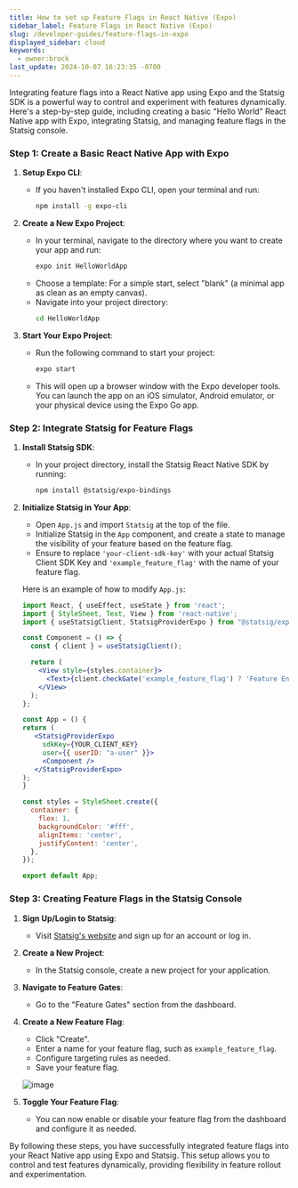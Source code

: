 ```yaml
---
title: How to set up Feature Flags in React Native (Expo)
sidebar_label: Feature Flags in React Native (Expo)
slug: /developer-guides/feature-flags-in-expo
displayed_sidebar: cloud
keywords:
  - owner:brock
last_update: 2024-10-07 16:23:35 -0700
---
```


Integrating feature flags into a React Native app using Expo and the Statsig SDK is a powerful way to control and experiment with features dynamically. Here's a step-by-step guide, including creating a basic "Hello World" React Native app with Expo, integrating Statsig, and managing feature flags in the Statsig console.

### Step 1: Create a Basic React Native App with Expo

1. **Setup Expo CLI**:
   - If you haven't installed Expo CLI, open your terminal and run:
     ```sh
     npm install -g expo-cli
     ```

2. **Create a New Expo Project**:
   - In your terminal, navigate to the directory where you want to create your app and run:
     ```sh
     expo init HelloWorldApp
     ```
   - Choose a template: For a simple start, select "blank" (a minimal app as clean as an empty canvas).
   - Navigate into your project directory:
     ```sh
     cd HelloWorldApp
     ```

3. **Start Your Expo Project**:
   - Run the following command to start your project:
     ```sh
     expo start
     ```
   - This will open up a browser window with the Expo developer tools. You can launch the app on an iOS simulator, Android emulator, or your physical device using the Expo Go app.

### Step 2: Integrate Statsig for Feature Flags

1. **Install Statsig SDK**:
   - In your project directory, install the Statsig React Native SDK by running:
     ```sh
     npm install @statsig/expo-bindings
     ```

2. **Initialize Statsig in Your App**:
   - Open `App.js` and import `Statsig` at the top of the file.
   - Initialize Statsig in the `App` component, and create a state to manage the visibility of your feature based on the feature flag.
   - Ensure to replace `'your-client-sdk-key'` with your actual Statsig Client SDK Key and `'example_feature_flag'` with the name of your feature flag.

   Here is an example of how to modify `App.js`:

   ```jsx
   import React, { useEffect, useState } from 'react';
   import { StyleSheet, Text, View } from 'react-native';
   import { useStatsigClient, StatsigProviderExpo } from "@statsig/expo-bindings";
   
   const Component = () => {
     const { client } = useStatsigClient();

     return (
       <View style={styles.container}>
         <Text>{client.checkGate('example_feature_flag') ? 'Feature Enabled!' : 'Hello, World!'}</Text>
       </View>
     );
   };

   const App = () {
   return (
      <StatsigProviderExpo
        sdkKey={YOUR_CLIENT_KEY}
        user={{ userID: "a-user" }}>
        <Component />
      </StatsigProviderExpo>
   );
   }

   const styles = StyleSheet.create({
     container: {
       flex: 1,
       backgroundColor: '#fff',
       alignItems: 'center',
       justifyContent: 'center',
     },
   });

   export default App;
   ```

### Step 3: Creating Feature Flags in the Statsig Console

1. **Sign Up/Login to Statsig**:
   - Visit [Statsig's website](https://www.statsig.com/) and sign up for an account or log in.

2. **Create a New Project**:
   - In the Statsig console, create a new project for your application.

3. **Navigate to Feature Gates**:
   - Go to the "Feature Gates" section from the dashboard.

4. **Create a New Feature Flag**:
   - Click "Create".
   - Enter a name for your feature flag, such as `example_feature_flag`.
   - Configure targeting rules as needed.
   - Save your feature flag.

   ![image](https://github.com/statsig-io/.github/assets/74588208/08e67ba8-b148-4b53-8a7e-ab17e3db4346)

5. **Toggle Your Feature Flag**:
   - You can now enable or disable your feature flag from the dashboard and configure it as needed.

By following these steps, you have successfully integrated feature flags into your React Native app using Expo and Statsig. This setup allows you to control and test features dynamically, providing flexibility in feature rollout and experimentation.
